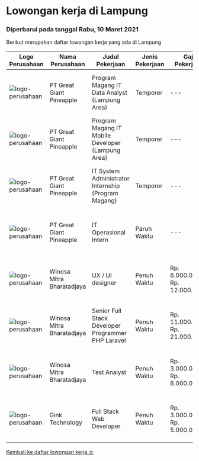 
  # Lowongan kerja di Lampung

  ### Diperbarui pada tanggal Rabu, 10 Maret 2021

  Berikut merupakan daftar lowongan kerja yang ada di Lampung

  |Logo Perusahaan | Nama Perusahaan | Judul Pekerjaan | Jenis Pekerjaan | Gaji Pekerjaan | Lokasi | Deskripsi | Tanggal diunggah | Pranala |
  | -------------- | --------------- | --------------- | --------- | --------- | -------------- | ------- | ----------- | ----------- |
  |![logo-perusahaan](https://image-service-cdn.seek.com.au/a9cfbe111d354fb1258d78b83041fd927add45ba/ee4dce1061f3f616224767ad58cb2fc751b8d2dc)|PT Great Giant Pineapple|Program Magang IT Data Analyst (Lampung Area)|Temporer|---|Lampung|Requirment : Good data analysis skills, with the ability to pull from many different data sources and provide insights on that data, Have analytics...|Sabtu, 06 Maret 2021|https://www.jobstreet.co.id/id/job/program-magang-it-data-analyst-lampung-area-3467559?token=0~d7a2ce64-79cf-47ca-ab2d-4c3ab4abe238&sectionRank=1&jobId=jobstreet-id-job-3467559|
|![logo-perusahaan](https://image-service-cdn.seek.com.au/a9cfbe111d354fb1258d78b83041fd927add45ba/ee4dce1061f3f616224767ad58cb2fc751b8d2dc)|PT Great Giant Pineapple|Program Magang IT Mobile Developer (Lampung Area)|Temporer|---|Lampung|Role and Responsibility : Perform software development tasks and assist in the design and architecture of software applications individually or as a...|Sabtu, 06 Maret 2021|https://www.jobstreet.co.id/id/job/program-magang-it-mobile-developer-lampung-area-3467545?token=0~d7a2ce64-79cf-47ca-ab2d-4c3ab4abe238&sectionRank=2&jobId=jobstreet-id-job-3467545|
|![logo-perusahaan](https://image-service-cdn.seek.com.au/a9cfbe111d354fb1258d78b83041fd927add45ba/ee4dce1061f3f616224767ad58cb2fc751b8d2dc)|PT Great Giant Pineapple|IT System Administrator Internship (Program Magang)|Temporer|---|Lampung|Requirements:• Knowledgeable with Configuration and Develop server engine with Linux and Windows Server Environment.• Familiar with GIT, Jenkins, and...|Rabu, 03 Maret 2021|https://www.jobstreet.co.id/id/job/it-system-administrator-internship-program-magang-3471999?token=0~d7a2ce64-79cf-47ca-ab2d-4c3ab4abe238&sectionRank=3&jobId=jobstreet-id-job-3471999|
|![logo-perusahaan](https://image-service-cdn.seek.com.au/a9cfbe111d354fb1258d78b83041fd927add45ba/ee4dce1061f3f616224767ad58cb2fc751b8d2dc)|PT Great Giant Pineapple|IT Operasional Intern|Paruh Waktu|---|Lampung|Requirement A fresh graduate of final year from Computer Science/Information Technology or equivalent. Detailed oriented with the ability to...|Senin, 01 Maret 2021|https://www.jobstreet.co.id/id/job/it-operasional-intern-3469781?token=0~d7a2ce64-79cf-47ca-ab2d-4c3ab4abe238&sectionRank=4&jobId=jobstreet-id-job-3469781|
|![logo-perusahaan](https://image-service-cdn.seek.com.au/cd823704551af28e73a2059691a6e200c86b8a5f/ee4dce1061f3f616224767ad58cb2fc751b8d2dc)|Winosa Mitra Bharatadjaya|UX / UI designer|Penuh Waktu|Rp. 6.000.000-Rp. 12.000.000|Lampung|Our office is based in Bandar Lampung and candidates will preferably work from our office in Bandar Lampung.As an experienced UX/ UI designer you...|Rabu, 03 Maret 2021|https://www.jobstreet.co.id/id/job/ux-ui-designer-3472917?token=0~d7a2ce64-79cf-47ca-ab2d-4c3ab4abe238&sectionRank=5&jobId=jobstreet-id-job-3472917|
|![logo-perusahaan](https://image-service-cdn.seek.com.au/cd823704551af28e73a2059691a6e200c86b8a5f/ee4dce1061f3f616224767ad58cb2fc751b8d2dc)|Winosa Mitra Bharatadjaya|Senior Full Stack Developer Programmer PHP Laravel|Penuh Waktu|Rp. 11.000.000-Rp. 21.000.000|Lampung|Our office is based in Bandar Lampung and candidates are expected to move to Bandar Lampung. Successful candidates: Have at least 5 years of...|Jumat, 05 Maret 2021|https://www.jobstreet.co.id/id/job/senior-full-stack-developer-programmer-php-laravel-3465835?token=0~d7a2ce64-79cf-47ca-ab2d-4c3ab4abe238&sectionRank=6&jobId=jobstreet-id-job-3465835|
|![logo-perusahaan](https://image-service-cdn.seek.com.au/cd823704551af28e73a2059691a6e200c86b8a5f/ee4dce1061f3f616224767ad58cb2fc751b8d2dc)|Winosa Mitra Bharatadjaya|Test Analyst|Penuh Waktu|Rp. 3.000.000-Rp. 6.000.000|Lampung|With the company growing, we are looking to expand the team with one or more Test Analyst(s). Our office is based in Bandar Lampung and candidates are...|Selasa, 23 Februari 2021|https://www.jobstreet.co.id/id/job/test-analyst-3465841?token=0~d7a2ce64-79cf-47ca-ab2d-4c3ab4abe238&sectionRank=7&jobId=jobstreet-id-job-3465841|
|![logo-perusahaan](https://image-service-cdn.seek.com.au/19cf0e0e7b0528b2e2561e533760f077fc88ee54/ee4dce1061f3f616224767ad58cb2fc751b8d2dc)|Gink Technology|Full Stack Web Developer|Penuh Waktu|Rp. 3.000.000-Rp. 5.000.000|Bandar Lampung|Candidate must possess at least Bachelor's Degree in Engineering (Computer/Telecommunication), Computer Science/Information Technology, Computer...|Rabu, 24 Februari 2021|https://www.jobstreet.co.id/id/job/full-stack-web-developer-3454879?token=0~d7a2ce64-79cf-47ca-ab2d-4c3ab4abe238&sectionRank=8&jobId=jobstreet-id-job-3454879|


  [Kembali ke daftar lowongan kerja 🔙](../README.md#daftar-lowongan-kerja)
  
